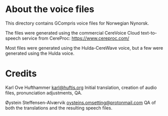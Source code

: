 # About the voice files

This directory contains GCompris voice files for Norwegian Nynorsk.

The files were generated using the commercial CereVoice Cloud
text-to-speech service from CereProc: https://www.cereproc.com/

Most files were generated using the Hulda-CereWave voice, but a
few were generated using the Hulda voice.


# Credits

Karl Ove Hufthammer <karl@huftis.org>
Initial translation, creation of audio files, pronunciation adjustments, QA.

Øystein Steffensen-Alværvik <oysteins.omsetting@protonmail.com>
QA of both the translations and the resulting speech files.
